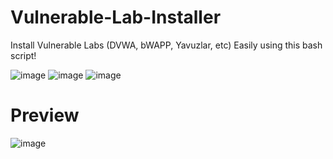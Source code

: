 # Vulnerable-Lab-Installer

Install Vulnerable Labs (DVWA, bWAPP, Yavuzlar, etc) Easily using this bash script!

![image](https://user-images.githubusercontent.com/97401702/234649424-8c0ce6fa-03fb-4a02-9a58-cf7653a3bd1d.png)
![image](https://user-images.githubusercontent.com/97401702/234649470-08987cff-abaa-43c8-ab6f-7806291e20bc.png)
![image](https://user-images.githubusercontent.com/97401702/234649541-5019785b-8885-4ec0-abf1-170af3566b57.png)

# Preview
![image](https://user-images.githubusercontent.com/97401702/234647023-64148b5c-8643-43ae-a25c-a2614d655c44.png)


